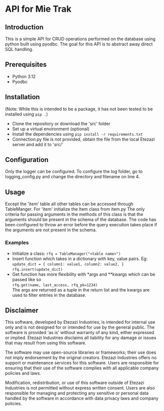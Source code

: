 # API for Mie Trak
## Introduction
This is a simple API for CRUD operations performed on the database using python built using pyodbc. The goal for this API is to abstract away direct SQL handling. 

## Prerequisites
- Python 3.12
- Pyodbc

## Installation
(Note: While this is intended to be a package, it has not been tested to be installed using `pip .`)
- Clone the repository or download the 'src' folder
- Set up a virtual environment (optional)
- Install the dependencies using `pip install -r requirements.txt`
- Connection.py file is not provided, obtain the file from the local Etezazi server and add it to 'src/'

## Configuration
Only the logger can be configured. To configure the log folder, go to logging_config.py and change the directory and filename on line 4.

## Usage
Except the 'item' table all other tables can be accessed through TableManger. For 'item' initialize the Item class from item.py
The only criteria for passing arguments in the methods of this class is that the arguments should be present in the schema of the database. The code has been configured to throw an error before the query execution takes place if the arguments are not present in the schema.

### Examples
- Initialize a class:
`rfq = TableManager("<table name>")`
- Insert function which takes in a dictionary with key, value pairs. Eg: \
`update_dict = {
    column1: value1,
    column2: value2,
}`\
`rfq.insert(update_dict)`
- Get function has more flexibility with *args and **kwargs which can be passed like so \
`rfq.get(name, last_access, rfq_pk=1234)` \
The args are returned as a tuple in the return list and the kwargs are used to filter entries in the database.

## Disclaimer
This software, developed by Etezazi Industries, is intended for internal use only and is not designed for or intended for use by the general public. The software is provided 'as is' without warranty of any kind, either expressed or implied. Etezazi Industries disclaims all liability for any damage or issues that may result from using this software.

The software may use open-source libraries or frameworks; their use does not imply endorsement by the original creators. Etezazi Industries offers no support or maintenance services for this software. Users are responsible for ensuring that their use of the software complies with all applicable company policies and laws.

Modification, redistribution, or use of this software outside of Etezazi Industries is not permitted without express written consent. Users are also responsible for managing and protecting any sensitive or personal data handled by the software in accordance with data privacy laws and company policies.